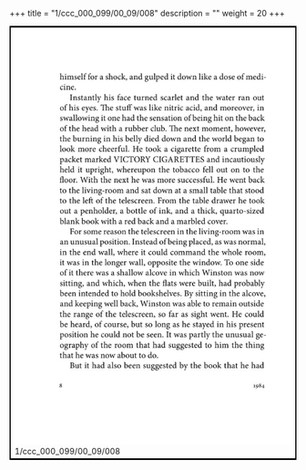 +++
title = "1/ccc_000_099/00_09/008"
description = ""
weight = 20
+++

<table style="border:2px solid black;max-width:800px;max-height:800px;" 
><tr><td><img class="center-fit-jpg"
src="/jpg_/out_jpg_1984__008.jpg"  >1/ccc_000_099/00_09/008</img></td></tr></table>